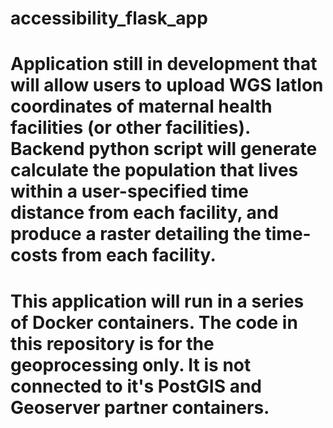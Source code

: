 # accessibility_flask_app

# Application still in development that will allow users to upload WGS latlon coordinates of maternal health facilities (or other facilities). Backend python script will generate calculate the population that lives within a user-specified time distance from each facility, and produce a raster detailing the time-costs from each facility.

# This application will run in a series of Docker containers. The code in this repository is for the geoprocessing only. It is not connected to it's PostGIS and Geoserver partner containers.
